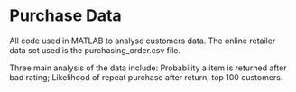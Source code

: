 # Purchase Data

All code used in MATLAB to analyse customers data.
The online retailer data set used is the purchasing_order.csv file.

Three main analysis of the data include: Probability a item is returned after bad rating; Likelihood of repeat purchase after return; top 100 customers.
 
